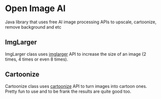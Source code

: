 # Open Image AI
Java library that uses free AI image processing APIs to upscale, cartoonize, remove background and etc

## ImgLarger
ImgLarger class uses [imglarger](https://imglarger.com/) API to increase the size of an image (2 times, 4 times or even 8 times).

## Cartoonize
Cartoonize class uses [cartoonize](https://cartoonize-lkqov62dia-de.a.run.app/cartoonize) API to turn images into cartoon ones. Pretty fun to use 
and to be frank the results are quite good too.